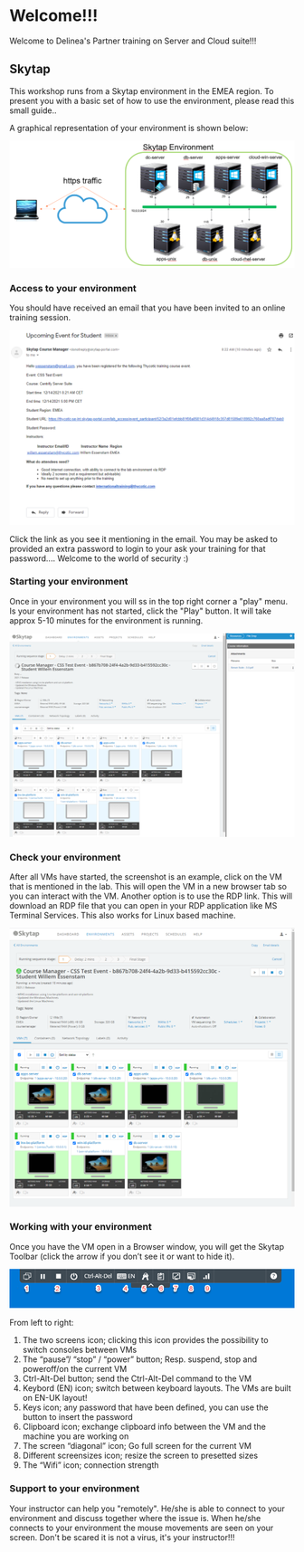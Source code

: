 # Welcome!!!

Welcome to Delinea's Partner training on Server and Cloud suite!!!

## Skytap

This workshop runs from a Skytap environment in the EMEA region. To present you with a basic set of how to use the environment, please read this small guide..

A graphical representation of your environment is shown below:

![](images/lab000.png)

### Access to your environment

You should have received an email that you have been invited to an online training session.

![](images/lab001.png)

Click the link as you see it mentioning in the email. You may be asked to provided an extra password to login to your ask your training for that password.... Welcome to the world of security :)

### Starting your environment

Once in your environment you will ss in the top right corner a "play" menu. Is your environment has not started, click the "Play" button. It will take approx 5-10 minutes for the environment is running.

![](images/lab002.png)

### Check your environment

After all VMs have started, the screenshot is an example, click on the VM that is mentioned in the lab. This will open the VM in a new browser tab so you can interact with the VM. Another option is to use the RDP link. This will download an RDP file that you can open in your RDP application like MS Terminal Services. This also works for Linux based machine.

![](images/lab003.png)

### Working with your environment

Once you have the VM open in a Browser window, you will get the Skytap Toolbar (click the arrow if you don’t see it or want to hide it).

![](images/lab004.png)

From left to right:

1. The two screens icon; clicking this icon provides the possibility to switch consoles between VMs
2. The “pause”/ “stop” / “power” button; Resp. suspend, stop and poweroff/on the current VM
3. Ctrl-Alt-Del button; send the Ctrl-Alt-Del command to the VM
4. Keybord (EN) icon; switch between keyboard layouts. The VMs are built on EN-UK layout!
5. Keys icon; any password that have been defined, you can use the button to insert the password
6. Clipboard icon; exchange clipboard info between the VM and the machine you are working on
7. The screen “diagonal” icon; Go full screen for the current VM
8. Different screensizes icon; resize the screen to presetted sizes
9. The “Wifi” icon; connection strength

### Support to your environment

Your instructor can help you "remotely". He/she is able to connect to your environment and discuss together where the issue is. When he/she connects to your environment the mouse movements are seen on your screen. Don't be scared it is not a virus, it's your instructor!!!
